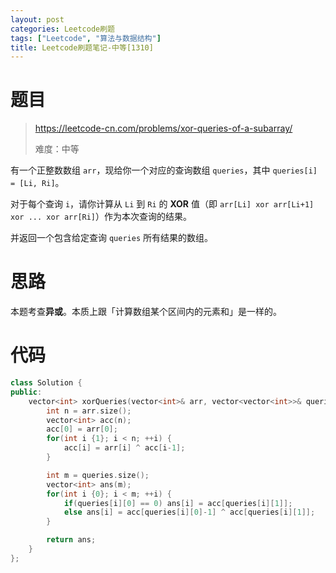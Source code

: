 ```yaml
---
layout: post
categories: Leetcode刷题
tags: ["Leetcode", "算法与数据结构"]
title: Leetcode刷题笔记-中等[1310]
---
```


<!-- more -->

# 题目

> https://leetcode-cn.com/problems/xor-queries-of-a-subarray/
>
> 难度：中等

有一个正整数数组 `arr`，现给你一个对应的查询数组 `queries`，其中 `queries[i] = [Li, Ri]`。

对于每个查询 `i`，请你计算从 `Li` 到 `Ri` 的 **XOR** 值（即 `arr[Li] xor arr[Li+1] xor ... xor arr[Ri]`）作为本次查询的结果。

并返回一个包含给定查询 `queries` 所有结果的数组。

# 思路

本题考查**异或**。本质上跟「计算数组某个区间内的元素和」是一样的。

# 代码

```c++
class Solution {
public:
    vector<int> xorQueries(vector<int>& arr, vector<vector<int>>& queries) {
        int n = arr.size();
        vector<int> acc(n);
        acc[0] = arr[0];
        for(int i {1}; i < n; ++i) {
            acc[i] = arr[i] ^ acc[i-1];
        }

        int m = queries.size();
        vector<int> ans(m);
        for(int i {0}; i < m; ++i) {
            if(queries[i][0] == 0) ans[i] = acc[queries[i][1]];
            else ans[i] = acc[queries[i][0]-1] ^ acc[queries[i][1]];
        }

        return ans;
    }
};
```


